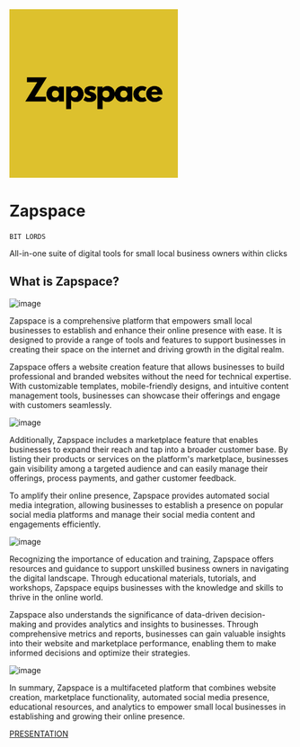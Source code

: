 <img src="./frontend/assets/Zapspace logo.png" width="300" height="300" />

# Zapspace

`BIT LORDS`

All-in-one suite of digital tools for small local business owners within clicks

## What is Zapspace?

![image](https://github.com/anuragrajanp/zapspace/assets/69390743/ac38f17b-f3a1-404e-ad25-511d58c5faef)

Zapspace is a comprehensive platform that empowers small local businesses to establish and enhance their online presence with ease. It is designed to provide a range of tools and features to support businesses in creating their space on the internet and driving growth in the digital realm.

Zapspace offers a website creation feature that allows businesses to build professional and branded websites without the need for technical expertise. With customizable templates, mobile-friendly designs, and intuitive content management tools, businesses can showcase their offerings and engage with customers seamlessly.

![image](https://github.com/anuragrajanp/zapspace/assets/69390743/fde38e7c-1cba-4b74-938b-90812a178b89)

Additionally, Zapspace includes a marketplace feature that enables businesses to expand their reach and tap into a broader customer base. By listing their products or services on the platform's marketplace, businesses gain visibility among a targeted audience and can easily manage their offerings, process payments, and gather customer feedback.

To amplify their online presence, Zapspace provides automated social media integration, allowing businesses to establish a presence on popular social media platforms and manage their social media content and engagements efficiently.

![image](https://github.com/anuragrajanp/zapspace/assets/69390743/a6a4cb01-6556-416b-8cfa-26bb3c9fb5b1)

Recognizing the importance of education and training, Zapspace offers resources and guidance to support unskilled business owners in navigating the digital landscape. Through educational materials, tutorials, and workshops, Zapspace equips businesses with the knowledge and skills to thrive in the online world.

Zapspace also understands the significance of data-driven decision-making and provides analytics and insights to businesses. Through comprehensive metrics and reports, businesses can gain valuable insights into their website and marketplace performance, enabling them to make informed decisions and optimize their strategies.

![image](https://github.com/anuragrajanp/zapspace/assets/69390743/c98d6f9f-e664-4352-a771-3414710d04ee)

In summary, Zapspace is a multifaceted platform that combines website creation, marketplace functionality, automated social media presence, educational resources, and analytics to empower small local businesses in establishing and growing their online presence.

[PRESENTATION](https://www.canva.com/design/DAFmuPYkat0/shs3sTOVtS4pAmZujVdiug/edit?utm_content=DAFmuPYkat0&utm_campaign=designshare&utm_medium=link2&utm_source=sharebutton)